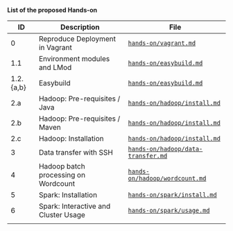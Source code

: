 
__List of the proposed Hands-on__

|        ID | Description                          | File                                                                                |
|-----------|--------------------------------------|-------------------------------------------------------------------------------------|
|         0 | Reproduce Deployment in Vagrant      | [`hands-on/vagrant.md`](/hands-on/vagrant.md)                                       |
|       1.1 | Environment modules and LMod         | [`hands-on/easybuild.md`](/hands-on/easybuild/#part-1-environment-modules-and-lmod) |
| 1.2.{a,b} | Easybuild                            | [`hands-on/easybuild.md`](/hands-on/easybuild/#part-2-easybuild)                    |
|       2.a | Hadoop: Pre-requisites / Java        | [`hands-on/hadoop/install.md`](/hands-on/hadoop/install/#java-7u80-and-8u152)       |
|       2.b | Hadoop: Pre-requisites / Maven       | [`hands-on/hadoop/install.md`](/hands-on/hadoop/install/#maven-352)                 |
|       2.c | Hadoop: Installation                 | [`hands-on/hadoop/install.md`](/hands-on/hadoop/install/#hadoop-installation)       |
|         3 | Data transfer with SSH               | [`hands-on/hadoop/data-transfer.md`](/hands-on/hadoop/data-transfer/)               |
|         4 | Hadoop batch processing on Wordcount | [`hands-on/hadoop/wordcount.md`](hands-on/hadoop/wordcount/)                        |
|         5 | Spark: Installation                  | [`hands-on/spark/install.md`](/hands-on/spark/install/)                             |
|         6 | Spark: Interactive and Cluster Usage | [`hands-on/spark/usage.md`](/hands-on/spark/usage/)                                 |
|           |                                      |                                                                                     |
